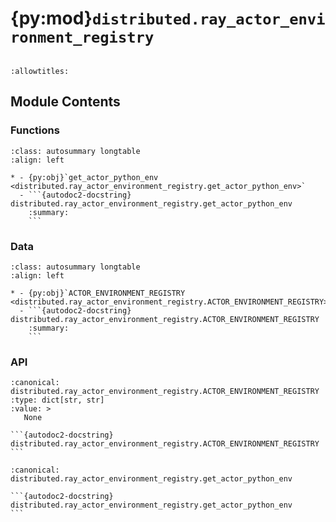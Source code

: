 # {py:mod}`distributed.ray_actor_environment_registry`

```{py:module} distributed.ray_actor_environment_registry
```

```{autodoc2-docstring} distributed.ray_actor_environment_registry
:allowtitles:
```

## Module Contents

### Functions

````{list-table}
:class: autosummary longtable
:align: left

* - {py:obj}`get_actor_python_env <distributed.ray_actor_environment_registry.get_actor_python_env>`
  - ```{autodoc2-docstring} distributed.ray_actor_environment_registry.get_actor_python_env
    :summary:
    ```
````

### Data

````{list-table}
:class: autosummary longtable
:align: left

* - {py:obj}`ACTOR_ENVIRONMENT_REGISTRY <distributed.ray_actor_environment_registry.ACTOR_ENVIRONMENT_REGISTRY>`
  - ```{autodoc2-docstring} distributed.ray_actor_environment_registry.ACTOR_ENVIRONMENT_REGISTRY
    :summary:
    ```
````

### API

````{py:data} ACTOR_ENVIRONMENT_REGISTRY
:canonical: distributed.ray_actor_environment_registry.ACTOR_ENVIRONMENT_REGISTRY
:type: dict[str, str]
:value: >
   None

```{autodoc2-docstring} distributed.ray_actor_environment_registry.ACTOR_ENVIRONMENT_REGISTRY
```

````

````{py:function} get_actor_python_env(actor_class_fqn: str) -> str
:canonical: distributed.ray_actor_environment_registry.get_actor_python_env

```{autodoc2-docstring} distributed.ray_actor_environment_registry.get_actor_python_env
```
````
